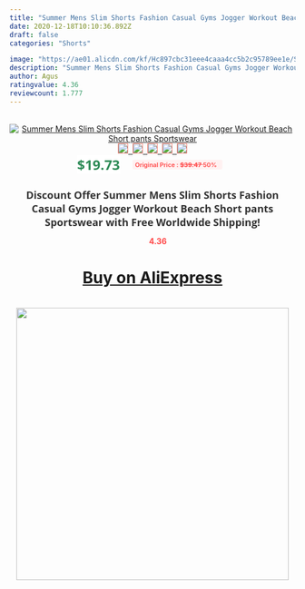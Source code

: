 ```yaml
---
title: "Summer Mens Slim Shorts Fashion Casual Gyms Jogger Workout Beach Short pants Sportswear"
date: 2020-12-18T10:10:36.892Z
draft: false
categories: "Shorts"

image: "https://ae01.alicdn.com/kf/Hc897cbc31eee4caaa4cc5b2c95789ee1e/Summer-Mens-Slim-Shorts-Fashion-Casual-Gyms-Jogger-Workout-Beach-Short-pants-Sportswear.jpg"
description: "Summer Mens Slim Shorts Fashion Casual Gyms Jogger Workout Beach Short pants Sportswear"
author: Agus
ratingvalue: 4.36
reviewcount: 1.777
---
```

<br>
<div style="text-align: center;">
<a href="https://s.click.aliexpress.com/e/_A6ZJiV" target="_blank" rel="nofollow noopener noreferrer"><img alt="Summer Mens Slim Shorts Fashion Casual Gyms Jogger Workout Beach Short pants Sportswear" class="magnifier-image" src="https://ae01.alicdn.com/kf/Hc897cbc31eee4caaa4cc5b2c95789ee1e/Summer-Mens-Slim-Shorts-Fashion-Casual-Gyms-Jogger-Workout-Beach-Short-pants-Sportswear.jpg_640x640.jpg">
<br>
<img style="border:1px solid salmon" src="https://ae01.alicdn.com/kf/Hc897cbc31eee4caaa4cc5b2c95789ee1e/Summer-Mens-Slim-Shorts-Fashion-Casual-Gyms-Jogger-Workout-Beach-Short-pants-Sportswear.jpg_120x120.jpg">&nbsp;&nbsp;<img style="border:1px solid salmon" src="https://ae01.alicdn.com/kf/Ha61ebff84e74415f85cc72e9cba7d8c1W/Summer-Mens-Slim-Shorts-Fashion-Casual-Gyms-Jogger-Workout-Beach-Short-pants-Sportswear.jpg_120x120.jpg">&nbsp;&nbsp;<img style="border:1px solid salmon" src="https://ae01.alicdn.com/kf/H250eec84e2f4438ca5358024b3135c30r/Summer-Mens-Slim-Shorts-Fashion-Casual-Gyms-Jogger-Workout-Beach-Short-pants-Sportswear.jpg_120x120.jpg">&nbsp;&nbsp;<img style="border:1px solid salmon" src="https://ae01.alicdn.com/kf/H6cf773de4592418baad4f9f48f2071d7w/Summer-Mens-Slim-Shorts-Fashion-Casual-Gyms-Jogger-Workout-Beach-Short-pants-Sportswear.jpg_120x120.jpg">&nbsp;&nbsp;<img style="border:1px solid salmon" src="https://ae01.alicdn.com/kf/Hc93f107e76db412a80820e9dd5a74b8bh/Summer-Mens-Slim-Shorts-Fashion-Casual-Gyms-Jogger-Workout-Beach-Short-pants-Sportswear.jpg_120x120.jpg"></a></div><br0>
<div style="text-align: center;"><span style="background-color: white; border: 0px; box-sizing: border-box; color: seagreen; display: inline-block; font-family: &quot;open sans&quot; , &quot;arial&quot; , &quot;helvetica&quot; , sans-serif , &quot;heiti&quot;; font-size: 24px; font-stretch: inherit; font-weight: 700; line-height: inherit; margin: 0px 10px 0px 0px; padding: 0px; vertical-align: middle;">$19.73 </span>
<span style="background: rgb(255 , 241 , 241); border-radius: 3px; border: 0px; box-sizing: border-box; color: #ff4747; display: inline-block; font-family: inherit; font-size: 12px; font-stretch: inherit; font-style: inherit; font-variant: inherit; font-weight: 600; line-height: inherit; margin: 0px; padding: 2px 5px; transform: scale(0.9); vertical-align: middle;">Original Price : <b style="text-decoration: line-through;">$39.47 </b> 50%&nbsp;&nbsp;</span></div>
<h1 style="color: #333333; display: inline-block; font-family: &quot;open sans&quot; , &quot;arial&quot; , &quot;helvetica&quot; , sans-serif , &quot;heiti&quot;; font-size: 18px; font-stretch: inherit; font-weight: 700; text-align: center;">Discount Offer Summer Mens Slim Shorts Fashion Casual Gyms Jogger Workout Beach Short pants Sportswear with Free Worldwide Shipping!</h1>
<div style="color: #ff4747; text-align: center;">
<img src="https://4.bp.blogspot.com/-M0ZcTcb-5uY/XleCXlxnR4I/AAAAAAAAAEc/OrjgMkXV1oMQFaCRZj5HQwOCBcu3w1FegCPcBGAYYCw/s1600/star.png" style="height: 15px;">&nbsp;<b>4.36</b></div>
<div class="button_cont" align="center"><a class="buynow_a" href="https://s.click.aliexpress.com/e/_A6ZJiV" target="_blank" rel="nofollow noopener noreferrer"><H1>Buy on AliExpress</H1></a></div><br>
<div class="separator" style="clear: both; text-align: center;">
<img src="https://lh3.googleusercontent.com/-pTy5HemUv9M/XlePHvY0dAI/AAAAAAAAAE4/0nX5iRUoIWY8eMW9Dpxeirr157OZliDIgCLcBGAsYHQ/s1600/badge.gif" width="480">
</div>
